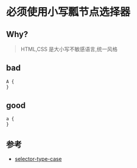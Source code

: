 # 必须使用小写瓢节点选择器

## Why?

> HTML,CSS 是大小写不敏感语言,统一风格

## bad

```scss
A {
}
```

## good

```scss
a {
}
```

## 参考

- [selector-type-case](https://stylelint.io/user-guide/rules/list/selector-type-case)
